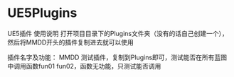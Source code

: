 # UE5Plugins
UE5插件
使用说明
打开项目目录下的Plugins文件夹（没有的话自己创建一个），然后将MMDD开头的插件复制进去就可以使用



插件名字及功能：
MMDD    测试插件，复制到Plugins即可，测试能否在所有蓝图中调用函数fun01 fun02，函数无功能，只测试能否调用
